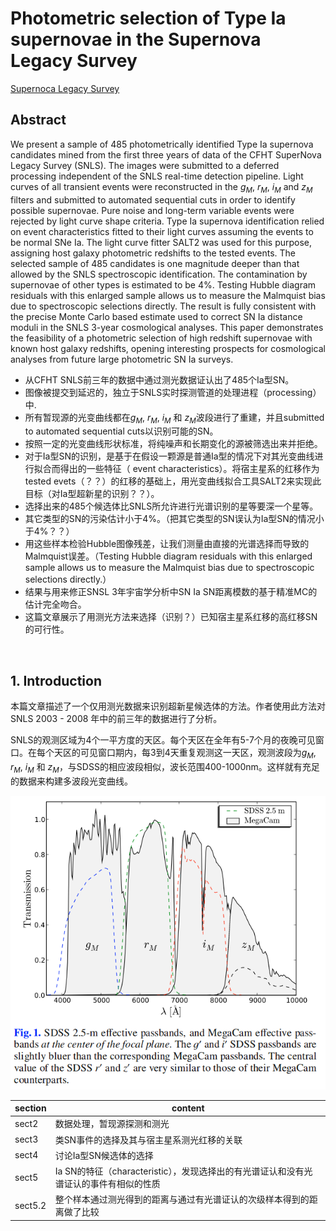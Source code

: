 # Photometric selection of Type Ia supernovae in the Supernova Legacy Survey
[Supernoca Legacy Survey](https://arxiv.org/abs/astro-ph/0406242)

## Abstract

We present a sample of 485 photometrically identified Type Ia supernova candidates mined from the first three years of data of the CFHT SuperNova Legacy Survey (SNLS). The images were submitted to a deferred processing independent of the SNLS real-time detection pipeline. Light curves of all transient events were reconstructed in the $g_M$, $r_M$, $i_M$ and $z_M$ filters and submitted to automated sequential cuts in order to identify possible supernovae. Pure noise and long-term variable events were rejected by light curve shape criteria. Type Ia supernova identification relied on event characteristics fitted to their light curves assuming the events to be normal SNe Ia. The light curve fitter SALT2 was used for this purpose, assigning host galaxy photometric redshifts to the tested events. The selected sample of 485 candidates is one magnitude deeper than that allowed by the SNLS spectroscopic identification. The contamination by supernovae of other types is estimated to be 4%. Testing Hubble diagram residuals with this enlarged sample allows us to measure the Malmquist bias due to spectroscopic selections directly. The result is fully consistent with the precise Monte Carlo based estimate used to correct SN Ia distance moduli in the SNLS 3-year cosmological analyses. This paper demonstrates the feasibility of a photometric selection of high redshift supernovae with known host galaxy redshifts, opening interesting prospects for cosmological analyses from future large photometric SN Ia surveys.

- 从CFHT SNLS前三年的数据中通过测光数据证认出了485个Ia型SN。
- 图像被提交到延迟的，独立于SNLS实时探测管道的处理进程（processing）中.
- 所有暂现源的光变曲线都在$g_M$, $r_M$, $i_M$ 和 $z_M$波段进行了重建，并且submitted to automated sequential cuts以识别可能的SN。
- 按照一定的光变曲线形状标准，将纯噪声和长期变化的源被筛选出来并拒绝。
- 对于Ia型SN的识别，是基于在假设一颗源是普通Ia型的情况下对其光变曲线进行拟合而得出的一些特征（ event characteristics）。将宿主星系的红移作为tested evets（？？）的红移的基础上，用光变曲线拟合工具SALT2来实现此目标（对Ia型超新星的识别？？）。
- 选择出来的485个候选体比SNLS所允许进行光谱识别的星等要深一个星等。
- 其它类型的SN的污染估计小于4%。（把其它类型的SN误认为Ia型SN的情况小于4%？？）
- 用这些样本检验Hubble图像残差，让我们测量由直接的光谱选择而导致的Malmquist误差。（Testing Hubble diagram residuals with this enlarged sample allows us to measure the Malmquist bias due to spectroscopic selections directly.）
- 结果与用来修正SNSL 3年宇宙学分析中SN Ia SN距离模数的基于精准MC的估计完全吻合。
- 这篇文章展示了用测光方法来选择（识别？）已知宿主星系红移的高红移SN的可行性。

<br />

## 1. Introduction

本篇文章描述了一个仅用测光数据来识别超新星候选体的方法。作者使用此方法对SNLS 2003 - 2008 年中的前三年的数据进行了分析。

SNLS的观测区域为4个一平方度的天区。每个天区在全年有5-7个月的夜晚可见窗口。在每个天区的可见窗口期内，每3到4天重复观测这一天区，观测波段为$g_M$, $r_M$, $i_M$ 和 $z_M$，与SDSS的相应波段相似，波长范围400-1000nm。这样就有充足的数据来构建多波段光变曲线。

![filter](./Regnault_2009_fig1.png)

|  section    |  content |
| ------ | -------------------------- |
| sect2 | 数据处理，暂现源探测和测光 |
| sect3  | 类SN事件的选择及其与宿主星系测光红移的关联             |
| sect4 | 讨论Ia型SN候选体的选择 |
| sect5 | Ia SN的特征（characteristic），发现选择出的有光谱证认和没有光谱证认的事件有相似的性质 |
| sect5.2 | 整个样本通过测光得到的距离与通过有光谱证认的次级样本得到的距离做了比较 |



